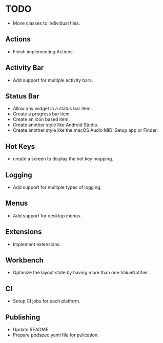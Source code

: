 # TODO

- Move classes to individual files.

## Actions

- Finish implementing Actions.

## Activity Bar

- Add support for multiple activity bars.

## Status Bar

- Allow any widget in a status bar item.
- Create a progress bar item.
- Create an icon based item.
- Create another style like Android Studio.
- Create another style like the macOS Audio MIDI Setup app or Finder.

## Hot Keys

- create a screen to display the hot key mapping.

## Logging

- Add support for multiple types of logging.

## Menus

- Add support for desktop menus.

## Extensions

- Implement extensions.

## Workbench

- Optimize the layout state by having more than one ValueNotifier.

## CI

- Setup CI jobs for each platform.

## Publishing

- Update README
- Prepare podspec.yaml file for pulication.
